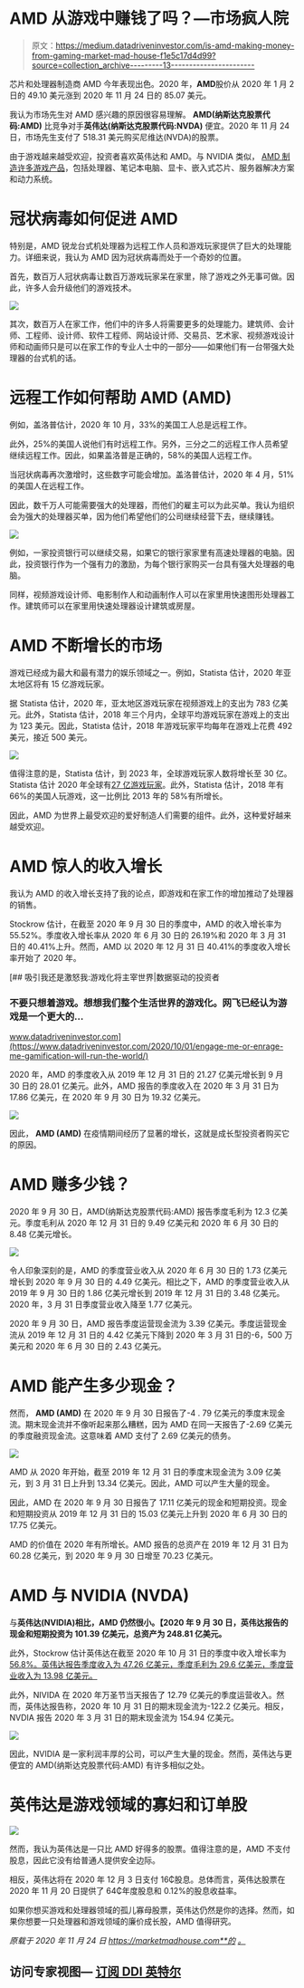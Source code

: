 # AMD 从游戏中赚钱了吗？—市场疯人院

> 原文：<https://medium.datadriveninvestor.com/is-amd-making-money-from-gaming-market-mad-house-f1e5c17d4d99?source=collection_archive---------13----------------------->

芯片和处理器制造商 AMD 今年表现出色。2020 年，**AMD**股价从 2020 年 1 月 2 日的 49.10 美元涨到 2020 年 11 月 24 日的 85.07 美元。

我认为市场先生对 AMD 感兴趣的原因很容易理解。 **AMD(纳斯达克股票代码:AMD)** 比竞争对手**英伟达(纳斯达克股票代码:NVDA)** 便宜。2020 年 11 月 24 日，市场先生支付了 518.31 美元购买尼维达(NVDA)的股票。

由于游戏越来越受欢迎，投资者喜欢英伟达和 AMD。与 NVIDIA 类似， [AMD 制造许多游戏产品](https://www.amd.com/en/shop/us/Desktops?f%5B0%5D=graphics_processor%3AAMD%20Radeon%20RX%205500%20XT&f%5B1%5D=graphics_processor%3AAMD%20Radeon%20RX%205700&f%5B2%5D=graphics_processor%3AAMD%20Radeon%20RX%205700%20XT)，包括处理器、笔记本电脑、显卡、嵌入式芯片、服务器解决方案和动力系统。

# 冠状病毒如何促进 AMD

特别是，AMD 锐龙台式机处理器为远程工作人员和游戏玩家提供了巨大的处理能力。详细来说，我认为 AMD 因为冠状病毒而处于一个奇妙的位置。

首先，数百万人冠状病毒让数百万游戏玩家呆在家里，除了游戏之外无事可做。因此，许多人会升级他们的游戏技术。

![](img/44beafb33af05f6c75ec4e1bbba09217.png)

其次，数百万人在家工作，他们中的许多人将需要更多的处理能力。建筑师、会计师、工程师、设计师、软件工程师、网站设计师、交易员、艺术家、视频游戏设计师和动画师只是可以在家工作的专业人士中的一部分——如果他们有一台带强大处理器的台式机的话。

# 远程工作如何帮助 AMD (AMD)

例如，盖洛普估计，2020 年 10 月，33%的美国工人总是远程工作。

此外，25%的美国人说他们有时远程工作。另外，三分之二的远程工作人员希望继续远程工作。因此，如果盖洛普是正确的，58%的美国人远程工作。

当冠状病毒再次激增时，这些数字可能会增加。盖洛普估计，2020 年 4 月，51%的美国人在远程工作。

因此，数千万人可能需要强大的处理器，而他们的雇主可以为此买单。我认为组织会为强大的处理器买单，因为他们希望他们的公司继续经营下去，继续赚钱。

![](img/7ed78a5ab93f938c5082fae77fcf5e29.png)

例如，一家投资银行可以继续交易，如果它的银行家家里有高速处理器的电脑。因此，投资银行作为一个强有力的激励，为每个银行家购买一台具有强大处理器的电脑。

同样，视频游戏设计师、电影制作人和动画制作人可以在家里用快速图形处理器工作。建筑师可以在家里用快速处理器设计建筑或房屋。

# AMD 不断增长的市场

游戏已经成为最大和最有潜力的娱乐领域之一。例如，Statista 估计，2020 年亚太地区将有 15 亿游戏玩家。

据 Statista 估计，2020 年，亚太地区游戏玩家在视频游戏上的支出为 783 亿美元。此外，Statista 估计，2018 年三个月内，全球平均游戏玩家在游戏上的支出为 123 美元。因此，Statista 估计，2018 年游戏玩家平均每年在游戏上花费 492 美元，接近 500 美元。

![](img/7a44a8e8711e9f18206c1c1dbb508b63.png)

值得注意的是，Statista 估计，到 2023 年，全球游戏玩家人数将增长至 30 亿。Statista 估计 2020 年全球有[27 亿游戏玩家](https://news.gallup.com/poll/321800/covid-remote-work-update.aspx)。此外，Statista 估计，2018 年有 66%的美国人玩游戏，这一比例比 2013 年的 58%有所增长。

因此，AMD 为世界上最受欢迎的爱好制造人们需要的组件。此外，这种爱好越来越受欢迎。

# AMD 惊人的收入增长

我认为 AMD 的收入增长支持了我的论点，即游戏和在家工作的增加推动了处理器的销售。

Stockrow 估计，在截至 2020 年 9 月 30 日的季度中，AMD 的收入增长率为 55.52%。季度收入增长率从 2020 年 6 月 30 日的 26.19%和 2020 年 3 月 31 日的 40.41%上升。然而，AMD 以 2020 年 12 月 31 日 40.41%的季度收入增长率开始了 2020 年。

[](https://www.datadriveninvestor.com/2020/10/01/engage-me-or-enrage-me-gamification-will-run-the-world/) [## 吸引我还是激怒我:游戏化将主宰世界|数据驱动的投资者

### 不要只想着游戏。想想我们整个生活世界的游戏化。网飞已经认为游戏是一个更大的…

www.datadriveninvestor.com](https://www.datadriveninvestor.com/2020/10/01/engage-me-or-enrage-me-gamification-will-run-the-world/) 

2020 年，AMD 的季度收入从 2019 年 12 月 31 日的 21.27 亿美元增长到 9 月 30 日的 28.01 亿美元。此外，AMD 报告的季度收入在 2020 年 3 月 31 日为 17.86 亿美元，在 2020 年 9 月 30 日为 19.32 亿美元。

![](img/2aaae1a88054d9477367a865feef54d7.png)

因此， **AMD (AMD)** 在疫情期间经历了显著的增长，这就是成长型投资者购买它的原因。

# AMD 赚多少钱？

2020 年 9 月 30 日，AMD(纳斯达克股票代码:AMD) 报告季度毛利为 12.3 亿美元。季度毛利从 2020 年 12 月 31 日的 9.49 亿美元和 2020 年 6 月 30 日的 8.48 亿美元增长。

![](img/9479a1ade053de81e3a77ad03a327409.png)

令人印象深刻的是，AMD 的季度营业收入从 2020 年 6 月 30 日的 1.73 亿美元增长到 2020 年 9 月 30 日的 4.49 亿美元。相比之下，AMD 的季度营业收入从 2019 年 9 月 30 日的 1.86 亿美元增长到 2019 年 12 月 31 日的 3.48 亿美元。2020 年，3 月 31 日季度营业收入降至 1.77 亿美元。

2020 年 9 月 30 日，AMD 报告季度运营现金流为 3.39 亿美元。季度运营现金流从 2019 年 12 月 31 日的 4.42 亿美元下降到 2020 年 3 月 31 日的-6，500 万美元和 2020 年 6 月 30 日的 2.43 亿美元。

# AMD 能产生多少现金？

然而， **AMD (AMD)** 在 2020 年 9 月 30 日报告了-4 . 79 亿美元的季度末现金流。期末现金流并不像听起来那么糟糕，因为 AMD 在同一天报告了-2.69 亿美元的季度融资现金流。这意味着 AMD 支付了 2.69 亿美元的债务。

![](img/ce7f65ec67d8506d673c1f1da7fa6377.png)

AMD 从 2020 年开始，截至 2019 年 12 月 31 日的季度末现金流为 3.09 亿美元，到 3 月 31 日上升到 13.34 亿美元。因此，AMD 可以产生大量的现金。

因此，AMD 在 2020 年 9 月 30 日报告了 17.11 亿美元的现金和短期投资。现金和短期投资从 2019 年 12 月 31 日的 15.03 亿美元上升到 2020 年 6 月 30 日的 17.75 亿美元。

AMD 的价值在 2020 年有所增长。AMD 报告的总资产在 2019 年 12 月 31 日为 60.28 亿美元，到 2020 年 9 月 30 日增至 70.23 亿美元。

# AMD 与 NVIDIA (NVDA)

与**英伟达(NVIDIA)相比，AMD 仍然很小。【2020 年 9 月 30 日，英伟达报告的现金和短期投资为 101.39 亿美元，总资产为 248.81 亿美元。**

此外，Stockrow 估计英伟达在截至 2020 年 10 月 31 日的季度中收入增长率为 [56.8%。英伟达报告季度收入为 47.26 亿美元，季度毛利为 29.6 亿美元，季度营业收入为 13.98 亿美元。](https://stockrow.com/NVDA/financials/income/quarterly)

此外，NIVIDA 在 2020 年万圣节当天报告了 12.79 亿美元的季度运营收入。然而，英伟达报告称，2020 年 10 月 31 日的期末现金流为-122.2 亿美元。相反，NVDIA 报告 2020 年 3 月 31 日的期末现金流为 154.94 亿美元。

![](img/b43a91f3e6fa20043dd93df50a1c3b78.png)

因此，NVIDIA 是一家利润丰厚的公司，可以产生大量的现金。然而，英伟达与更便宜的 AMD(纳斯达克股票代码:AMD) 有许多相似之处。

# 英伟达是游戏领域的寡妇和订单股

![](img/d8c0c6c83b9cd042b64dc03dfaba1ae6.png)

然而，我认为英伟达是一只比 AMD 好得多的股票。值得注意的是，AMD 不支付股息，因此它没有给普通人提供安全边际。

相反，英伟达将在 2020 年 12 月 3 日支付 16₵股息。总体而言，英伟达股票在 2020 年 11 月 20 日提供了 64₵年度股息和 0.12%的股息收益率。

如果你想买游戏和处理器领域的孤儿寡母股票，英伟达仍然是你的选择。然而，如果你想要一只处理器和游戏领域的廉价成长股，AMD 值得研究。

*原载于 2020 年 11 月 24 日 https://marketmadhouse.com**的* [*。*](https://marketmadhouse.com/is-amd-making-money-from-gaming/)

## 访问专家视图— [订阅 DDI 英特尔](https://datadriveninvestor.com/ddi-intel)